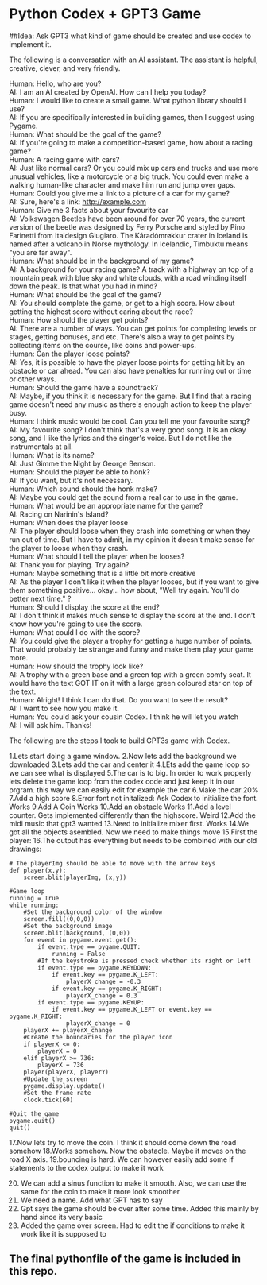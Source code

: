 # Python Codex + GPT3 Game



##Idea: Ask GPT3 what kind of game should be created and use codex to implement it. 



The following is a conversation with an AI assistant. The assistant is helpful, creative, clever, and very friendly.

Human: Hello, who are you? <br/>
AI: I am an AI created by OpenAI. How can I help you today?<br/>
Human: I would like to create a small game. What python library should I use?<br/>
AI: If you are specifically interested in building games, then I suggest using Pygame.<br/>
Human: What should be the goal of the game?<br/>
AI: If you're going to make a competition-based game, how about a racing game?<br/>
Human: A racing game with cars?<br/>
AI: Just like normal cars? Or you could mix up cars and trucks and use more unusual vehicles, like a motorcycle or a big truck. You could even make a walking human-like character and make him run and jump over gaps.<br/>
Human: Could you give me a link to a picture of a car for my game?<br/>
AI: Sure, here's a link:  http://example.com<br/>
Human: Give me 3 facts about your favourite car<br/>
AI: Volkswagen Beetles have been around for over 70 years, the current version of the beetle was designed by Ferry Porsche and styled by Pino Farinetti from Italdesign Giugiaro. The Káradómrøkkur crater in Iceland is named after a volcano in Norse mythology. In Icelandic, Timbuktu means "you are far away".<br/>
Human: What should be in the background of my game?<br/>
AI: A background for your racing game? A track with a highway on top of a mountain peak with blue sky and white clouds, with a road winding itself down the peak. Is that what you had in mind?<br/>
Human:  What should be the goal of the game?<br/>
AI: You should complete the game, or get to a high score. How about getting the highest score without caring about the race?<br/>
Human: How should the player get points?<br/>
AI: There are a number of ways. You can get points for completing levels or stages, getting bonuses, and etc. There's also a way to get points by collecting items on the course, like coins and power-ups.<br/>
Human: Can the player loose points?<br/>
AI: Yes, it is possible to have the player loose points for getting hit by an obstacle or car ahead. You can also have penalties for running out or time or other ways.<br/>
Human: Should the game have a soundtrack?<br/>
AI: Maybe, if you think it is necessary for the game. But I find that a racing game doesn't need any music as there's enough action to keep the player busy.<br/>
Human: I think music would be cool. Can you tell me your favourite song?<br/>
AI:  My favourite song? I don't think that's a very good song. It is an okay song, and I like the lyrics and the singer's voice. But I do not like the instrumentals at all.<br/>
Human: What is its name?<br/>
AI: Just Gimme the Night by George Benson.<br/>
Human:  Should the player be able to honk?<br/>
AI: If you want, but it's not necessary.<br/>
Human: Which sound should the honk make?<br/>
AI: Maybe you could get the sound from a real car to use in the game.<br/>
Human: What would be an appropriate name for the game?<br/>
AI: Racing on Narinin's Island?<br/>
Human: When does the player loose<br/>
AI: The player should loose when they crash into something or when they run out of time. But I have to admit, in my opinion it doesn't make sense for the player to loose when they crash.<br/>
Human: What should I tell the player when he looses?<br/>
AI: Thank you for playing. Try again?<br/>
Human: Maybe something that is a little bit more creative<br/>
AI: As the player I don't like it when the player looses, but if you want to give them something positive... okay... how about, "Well try again. You'll do better next time." ?<br/>
Human: Should I display the score at the end?<br/>
AI: I don't think it makes much sense to display the score at the end. I don't know how you're going to use the score.<br/>
Human:  What could I do with the score?<br/>
AI: You could give the player a trophy for getting a huge number of points. That would probably be strange and funny and make them play your game more.<br/>
Human: How should the trophy look like? <br/>
AI: A trophy with a green base and a green top with a green comfy seat. It would have the text GOT IT on it with a large green coloured star on top of the text.<br/>
Human: Alright! I think I can do that. Do you want to see the result?<br/>
AI: I want to see how you make it.<br/>
Human: You could ask your cousin Codex. I think he will let you watch<br/>
AI: I will ask him. Thanks!<br/>



The following are the steps I took to build GPT3s game with Codex.

1.Lets start doing a game window.
2.Now lets add the background we downloaded
3.Lets add the car and center it
4.LEts add the game loop so we can see what is displayed
5.The car is to big. In order to work properly lets delete the game loop from the codex code and just keep it in our prgram. this way we can easily edit for example the car
6.Make the car 20% 
7.Add a high score 
8.Error font not initalized: Ask Codex to initialize the font. Works
9.Add A Coin Works
10.Add an obstacle Works
11.Add a level counter. Gets implemented differently than the highscore. Weird
12.Add the midi music that gpt3 wanted
13.Need to initialize mixer first. Works
14.We got all the objects asembled. Now we need to make things move
15.First the player: 
16.The output has everything but needs to be combined with our old drawings:

```
# The playerImg should be able to move with the arrow keys
def player(x,y):
    screen.blit(playerImg, (x,y))

#Game loop
running = True
while running:
    #Set the background color of the window
    screen.fill((0,0,0))
    #Set the background image
    screen.blit(background, (0,0))
    for event in pygame.event.get():
        if event.type == pygame.QUIT:
            running = False
        #If the keystroke is pressed check whether its right or left
        if event.type == pygame.KEYDOWN:
            if event.key == pygame.K_LEFT:
                playerX_change = -0.3
            if event.key == pygame.K_RIGHT:
                playerX_change = 0.3
        if event.type == pygame.KEYUP:
            if event.key == pygame.K_LEFT or event.key == pygame.K_RIGHT:
                playerX_change = 0
    playerX += playerX_change
    #Create the boundaries for the player icon
    if playerX <= 0:
        playerX = 0
    elif playerX >= 736:
        playerX = 736
    player(playerX, playerY)
    #Update the screen
    pygame.display.update()
    #Set the frame rate
    clock.tick(60)

#Quit the game
pygame.quit()
quit()
```  

17.Now lets try to move the coin. I think it should come down the road somehow 
18.Works somehow. Now the obstacle. Maybe it moves on the road X axis. 
19.bouncing is hard. We can however easily add some if statements to the codex output to make it work

20. We can add a sinus function to make it smooth. Also, we can use the same for the coin to make it more look smoother    
21. We need a name. Add what GPT has to say
22. Gpt says the game should be over after some time. Added this mainly by hand since its very basic 
23. Added the game over screen. Had to edit the if conditions to make it work like it is supposed to

## The final pythonfile of the game is included in this repo.
        
    
    



